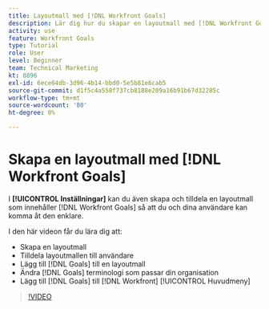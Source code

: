 ```yaml
---
title: Layoutmall med [!DNL Workfront Goals]
description: Lär dig hur du skapar en layoutmall med [!DNL Workfront Goals], assign the layout template to users, and change [!DNL Goals] terminologi som passar er organisation.
activity: use
feature: Workfront Goals
type: Tutorial
role: User
level: Beginner
team: Technical Marketing
kt: 8896
exl-id: 6ece64db-3d96-4b14-bbd0-5e5b81e6cab5
source-git-commit: d1f5c4a558f737cb8188e209a16b91b67d32285c
workflow-type: tm+mt
source-wordcount: '80'
ht-degree: 0%

---
```


# Skapa en layoutmall med [!DNL Workfront Goals]

I **[!UICONTROL Inställningar]** kan du även skapa och tilldela en layoutmall som innehåller [!DNL Workfront Goals] så att du och dina användare kan komma åt den enklare.

I den här videon får du lära dig att:

* Skapa en layoutmall
* Tilldela layoutmallen till användare
* Lägg till [!DNL Goals] till en layoutmall
* Ändra [!DNL Goals] terminologi som passar din organisation
* Lägg till [!DNL Goals] till [!DNL Workfront] [!UICONTROL Huvudmeny]

>[!VIDEO](https://video.tv.adobe.com/v/335190/?quality=12)

<!--
Learn more graphic
-->

